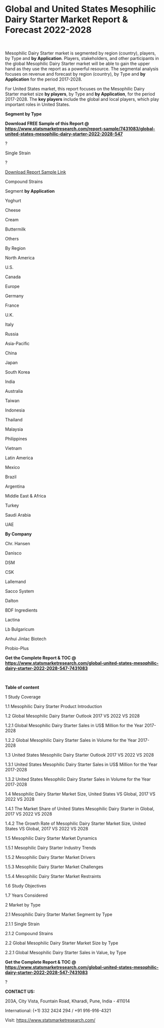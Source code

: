 <h1>Global and United States Mesophilic Dairy Starter Market Report & Forecast 2022-2028</h1><br/><p>Mesophilic Dairy Starter market is segmented by region (country), players, by Type and <strong>by Application</strong>. Players, stakeholders, and other participants in the global Mesophilic Dairy Starter market will be able to gain the upper hand as they use the report as a powerful resource. The segmental analysis focuses on revenue and forecast by region (country), by Type and <strong>by Application</strong> for the period 2017-2028.</p>
 
 
 
 <p>For United States market, this report focuses on the Mesophilic Dairy Starter market size <strong>by players</strong>, by Type and <strong>by Application</strong>, for the period 2017-2028. The <strong>key players</strong> include the global and local players, which play important roles in United States.</p>
 
 
 
 <p><strong>Segment by Type</strong></p>
 
 
 
 <div><b>Download FREE Sample of this Report @ <a href="https://www.statsmarketresearch.com/download-free-sample/7431083/global-united-states-mesophilic-dairy-starter-2022-2028-547">https://www.statsmarketresearch.com/report-sample/7431083/global-united-states-mesophilic-dairy-starter-2022-2028-547</a></b></div>
 
 
 
 <p>? </p>
 
 
 
 <p>Single Strain</p>
 
 
 
 <p>? </p>
 
 
 
 <p><a href="https://www.statsmarketresearch.com/download-free-sample/7431083/global-united-states-mesophilic-dairy-starter-2022-2028-547">Download Report Sample Link</a></p>
 
 
 
 <p>Compound Strains</p>
 
 
 
 <p>Segment <strong>by Application</strong></p>
 
 
 
 <p>Yoghurt</p>
 
 
 
 <p>Cheese</p>
 
 
 
 <p>Cream</p>
 
 
 
 <p>Buttermilk</p>
 
 
 
 <p>Others</p>
 
 
 
 <p>By Region</p>
 
 
 
 <p>North America</p>
 
 
 
 <p>U.S.</p>
 
 
 
 <p>Canada</p>
 
 
 
 <p>Europe</p>
 
 
 
 <p>Germany</p>
 
 
 
 <p>France</p>
 
 
 
 <p>U.K.</p>
 
 
 
 <p>Italy</p>
 
 
 
 <p>Russia</p>
 
 
 
 <p>Asia-Pacific</p>
 
 
 
 <p>China</p>
 
 
 
 <p>Japan</p>
 
 
 
 <p>South Korea</p>
 
 
 
 <p>India</p>
 
 
 
 <p>Australia</p>
 
 
 
 <p>Taiwan</p>
 
 
 
 <p>Indonesia</p>
 
 
 
 <p>Thailand</p>
 
 
 
 <p>Malaysia</p>
 
 
 
 <p>Philippines</p>
 
 
 
 <p>Vietnam</p>
 
 
 
 <p>Latin America</p>
 
 
 
 <p>Mexico</p>
 
 
 
 <p>Brazil</p>
 
 
 
 <p>Argentina</p>
 
 
 
 <p>Middle East & Africa</p>
 
 
 
 <p>Turkey</p>
 
 
 
 <p>Saudi Arabia</p>
 
 
 
 <p>UAE</p>
 
 
 
 <p><strong>By Company</strong></p>
 
 
 
 <p>Chr. Hansen</p>
 
 
 
 <p>Danisco</p>
 
 
 
 <p>DSM</p>
 
 
 
 <p>CSK</p>
 
 
 
 <p>Lallemand</p>
 
 
 
 <p>Sacco System</p>
 
 
 
 <p>Dalton</p>
 
 
 
 <p>BDF Ingredients</p>
 
 
 
 <p>Lactina</p>
 
 
 
 <p>Lb Bulgaricum</p>
 
 
 
 <p>Anhui Jinlac Biotech</p>
 
 
 
 <p>Probio-Plus</p>
 
 
 
 <div><b>Get the Complete Report & TOC @ <a href="https://www.statsmarketresearch.com/global-united-states-mesophilic-dairy-starter-2022-2028-547-7431083">https://www.statsmarketresearch.com/global-united-states-mesophilic-dairy-starter-2022-2028-547-7431083</a></b></div>
 
 
 
 <p><br />
 
 <b>Table of content</b></p>
 
 
 
 <p>1 Study Coverage<br />
 
 1.1 Mesophilic Dairy Starter Product Introduction<br />
 
 1.2 Global Mesophilic Dairy Starter Outlook 2017 VS 2022 VS 2028<br />
 
 1.2.1 Global Mesophilic Dairy Starter Sales in US$ Million for the Year 2017-2028<br />
 
 1.2.2 Global Mesophilic Dairy Starter Sales in Volume for the Year 2017-2028<br />
 
 1.3 United States Mesophilic Dairy Starter Outlook 2017 VS 2022 VS 2028<br />
 
 1.3.1 United States Mesophilic Dairy Starter Sales in US$ Million for the Year 2017-2028<br />
 
 1.3.2 United States Mesophilic Dairy Starter Sales in Volume for the Year 2017-2028<br />
 
 1.4 Mesophilic Dairy Starter Market Size, United States VS Global, 2017 VS 2022 VS 2028<br />
 
 1.4.1 The Market Share of United States Mesophilic Dairy Starter in Global, 2017 VS 2022 VS 2028<br />
 
 1.4.2 The Growth Rate of Mesophilic Dairy Starter Market Size, United States VS Global, 2017 VS 2022 VS 2028<br />
 
 1.5 Mesophilic Dairy Starter Market Dynamics<br />
 
 1.5.1 Mesophilic Dairy Starter Industry Trends<br />
 
 1.5.2 Mesophilic Dairy Starter Market Drivers<br />
 
 1.5.3 Mesophilic Dairy Starter Market Challenges<br />
 
 1.5.4 Mesophilic Dairy Starter Market Restraints<br />
 
 1.6 Study Objectives<br />
 
 1.7 Years Considered<br />
 
 2 Market by Type<br />
 
 2.1 Mesophilic Dairy Starter Market Segment by Type<br />
 
 2.1.1 Single Strain<br />
 
 2.1.2 Compound Strains<br />
 
 2.2 Global Mesophilic Dairy Starter Market Size by Type<br />
 
 2.2.1 Global Mesophilic Dairy Starter Sales in Value, by Type</p>
 
 
 
 <div><b>Get the Complete Report & TOC @ <a href="https://www.statsmarketresearch.com/global-united-states-mesophilic-dairy-starter-2022-2028-547-7431083">https://www.statsmarketresearch.com/global-united-states-mesophilic-dairy-starter-2022-2028-547-7431083</a></b></div>
 
 
 
 <p>? </p>
 
 
 
 <p><b>CONTACT US:</b><br />
 
 203A, City Vista, Fountain Road, Kharadi, Pune, India - 411014<br />
 
 International: (+1) 332 2424 294 / +91 916-916-4321<br />
 
 Visit: <a href="https://www.statsmarketresearch.com/">https://www.statsmarketresearch.com/</a></p>